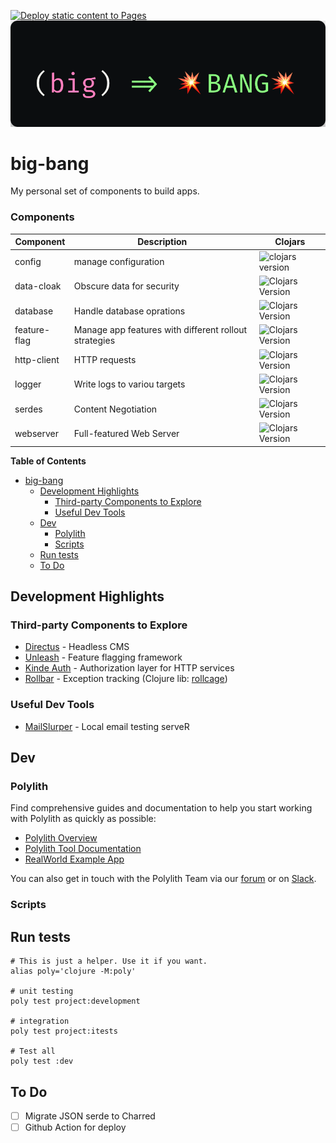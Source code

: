 [![Deploy static content to Pages](https://github.com/yuhrao/big-bang/actions/workflows/docs.yaml/badge.svg?branch=main)](https://yuhrao.github.io/big-bang/)
![Banner](/docs/static/img/big-bang-banner.png)

# big-bang

My personal set of components to build apps.


### Components
| Component    | Description                                           | Clojars                                                                                         |
|--------------|-------------------------------------------------------|-------------------------------------------------------------------------------------------------|
| config       | manage configuration                                  | ![clojars version](https://img.shields.io/clojars/v/io.github.yuhrao%2fconfig?style=flat)       |
| data-cloak   | Obscure data for security                             | ![Clojars Version](https://img.shields.io/clojars/v/io.github.yuhrao%2Fdata-cloak?style=flat)   |
| database     | Handle database oprations                             | ![Clojars Version](https://img.shields.io/clojars/v/io.github.yuhrao%2Fdatabase?style=flat)     |
| feature-flag | Manage app features with different rollout strategies | ![Clojars Version](https://img.shields.io/clojars/v/io.github.yuhrao%2Ffeature-flag?style=flat) |
| http-client  | HTTP requests                                         | ![Clojars Version](https://img.shields.io/clojars/v/io.github.yuhrao%2Fhttp-client?style=flat)  |
| logger       | Write logs to variou targets                          | ![Clojars Version](https://img.shields.io/clojars/v/io.github.yuhrao%2Flogger?style=flat)       |
| serdes       | Content Negotiation                                   | ![Clojars Version](https://img.shields.io/clojars/v/io.github.yuhrao%2Fserdes?style=flat)       |
| webserver    | Full-featured Web Server                              | ![Clojars Version](https://img.shields.io/clojars/v/io.github.yuhrao%2Fwebserver?style=flat)    |


<!-- Markdown-toc start - Don't edit this section. Run M-x markdown-toc-refresh-toc -->
**Table of Contents**

- [big-bang](#big-bang)
    - [Development Highlights](#development-highlights)
        - [Third-party Components to Explore](#third-party-components-to-explore)
        - [Useful Dev Tools](#useful-dev-tools)
    - [Dev](#dev)
        - [Polylith](#polylith)
        - [Scripts](#scripts)
    - [Run tests](#run-tests)
    - [To Do](#to-do)

<!-- markdown-toc end -->

## Development Highlights

### Third-party Components to Explore

- [Directus](https://github.com/directus/directus) - Headless CMS
- [Unleash](https://github.com/Unleash/unleash) - Feature flagging framework
- [Kinde Auth](https://yuhrao.kinde.com/admin) - Authorization layer for HTTP services
- [Rollbar](https://rollbar.com/) - Exception tracking (Clojure lib: [rollcage](https://github.com/circleci/rollcage))

### Useful Dev Tools

- [MailSlurper](https://www.mailslurper.com/) - Local email testing serveR

## Dev
### Polylith

Find comprehensive guides and documentation to help you start working with Polylith as quickly as possible:

- [Polylith Overview](https://polylith.gitbook.io/polylith)
- [Polylith Tool Documentation](https://github.com/polyfy/polylith)
- [RealWorld Example App](https://github.com/furkan3ayraktar/clojure-polylith-realworld-example-app)

You can also get in touch with the Polylith Team via our [forum](https://polylith.freeflarum.com) or
on [Slack](https://clojurians.slack.com/archives/C013B7MQHJQ).
### Scripts

## Run tests

```shell
# This is just a helper. Use it if you want.
alias poly='clojure -M:poly'

# unit testing
poly test project:development

# integration
poly test project:itests

# Test all
poly test :dev
```

## To Do

- [ ] Migrate JSON serde to Charred
- [ ] Github Action for deploy
